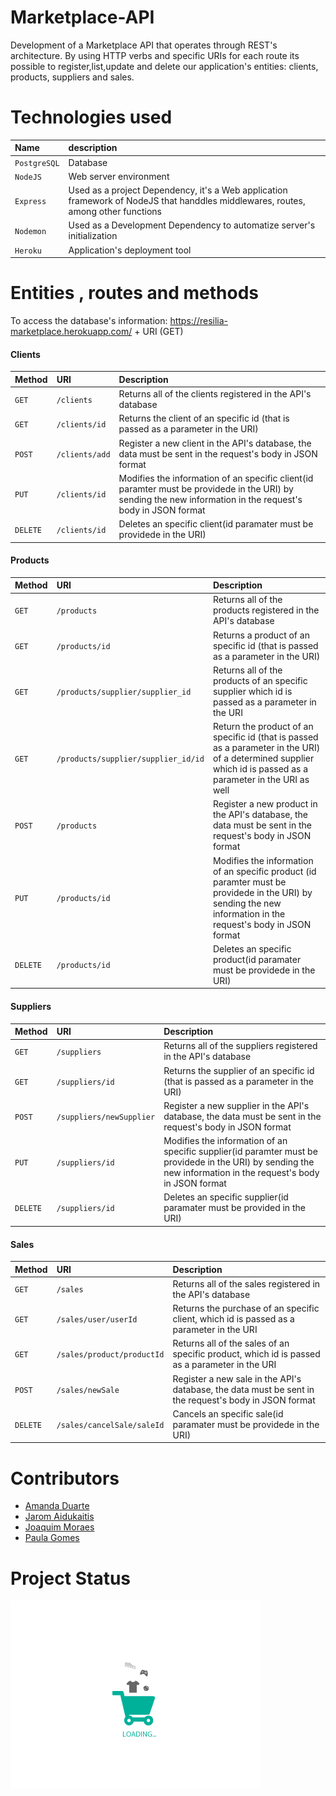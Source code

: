 # Marketplace-API

Development of a Marketplace API that operates through REST's architecture. By using HTTP verbs and specific URIs for each route its possible to register,list,update and delete our application's entities: clients, products, suppliers and sales.

# Technologies used

| Name      | description                       |
|:--------------|:----------------------------------|
| `PostgreSQL` | Database |
| `NodeJS`    | Web server environment |
| `Express` | Used as a project Dependency, it's a Web application framework of NodeJS that handdles middlewares, routes, among other functions|
| `Nodemon`| Used as a Development Dependency to automatize server's initialization |
| `Heroku`| Application's deployment tool|

# Entities , routes and methods
 
To access the database's information:
    https://resilia-marketplace.herokuapp.com/ + URI (GET)

####                     Clients

| Method | URI | Description|
|:-----------|:----------------|:-----------|
| `GET` | `/clients`| Returns all of the clients registered in the API's database |
| `GET` | `/clients/id`| Returns the client of an specific id (that is passed as a parameter in the URI)|
| `POST` | `/clients/add` | Register a new client in the API's database, the data must be sent in the request's body in JSON format|
| `PUT` |`/clients/id` | Modifies the information of an specific client(id paramter must be providede in the URI) by sending the new information in the request's body in JSON format|
| `DELETE` | `/clients/id` |Deletes an specific client(id paramater must be providede in the URI)|

####                     Products

| Method | URI | Description|
|:-----------|:----------------|:-----------|
| `GET` | `/products`| Returns all of the products registered in the API's database |
| `GET` | `/products/id`| Returns a product of an specific id (that is passed as a parameter in the URI)|
| `GET` | `/products/supplier/supplier_id`| Returns all of the products of an specific supplier which id is passed as a parameter in the URI |
| `GET` | `/products/supplier/supplier_id/id`| Return the product of an specific id (that is passed as a parameter in the URI) of a determined supplier which id is passed as a parameter in the URI as well|
| `POST` | `/products` | Register a new product in the API's database, the data must be sent in the request's body in JSON format|
| `PUT` |`/products/id` | Modifies the information of an specific product (id paramter must be providede in the URI) by sending the new information in the request's body in JSON format|
| `DELETE` | `/products/id` |Deletes an specific product(id paramater must be providede in the URI)|

####                    Suppliers

| Method | URI | Description|
|:-----------|:----------------|:-----------|
| `GET` | `/suppliers`| Returns all of the suppliers registered in the API's database |
| `GET` | `/suppliers/id`| Returns the supplier of an specific id (that is passed as a parameter in the URI)|
| `POST` | `/suppliers/newSupplier` | Register a new supplier in the API's database, the data must be sent in the request's body in JSON format|
| `PUT` |`/suppliers/id` | Modifies the information of an specific supplier(id paramter must be providede in the URI) by sending the new information in the request's body in JSON format|
| `DELETE` | `/suppliers/id` |Deletes an specific supplier(id paramater must be provided in the URI)|


####                    Sales

| Method | URI | Description|
|:-----------|:----------------|:-----------|
| `GET` | `/sales`| Returns all of the sales registered in the API's database |
| `GET` | `/sales/user/userId`| Returns the purchase of an specific client, which id is passed as a parameter in the URI|
| `GET` | `/sales/product/productId` | Returns all of the sales of an specific product, which id is passed as a parameter in the URI|
| `POST` |`/sales/newSale` | Register a new sale in the API's database, the data must be sent in the request's body in JSON format|
| `DELETE` | `/sales/cancelSale/saleId`| Cancels an specific sale(id paramater must be providede in the URI)|

# Contributors

 - [Amanda Duarte](https://github.com/AmandaDuart)
 - [Jarom Aidukaitis](https://github.com/jaromaidukaitis)
 - [Joaquim Moraes](https://github.com/Joaquim09Castro)
 - [Paula Gomes](https://github.com/paula-gomes)

# Project Status

 <img src="src/img/loading.gif"/>




